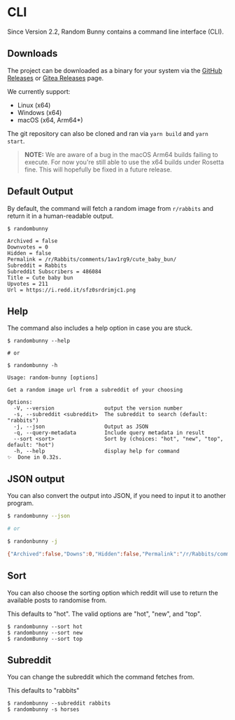 # CLI

Since Version 2.2, Random Bunny contains a command line interface (CLI).

## Downloads

The project can be downloaded as a binary for your system via the [GitHub Releases](https://github.com/Vylpes/random-bunny/releases) or [Gitea Releases](https://gitea.vylpes.xyz/RabbitLabs/random-bunny/releases) page.

We currently support:
- Linux (x64)
- Windows (x64)
- macOS (x64, Arm64\*)

The git repository can also be cloned and ran via `yarn build` and `yarn start`.

> **NOTE:** We are aware of a bug in the macOS Arm64 builds failing to execute. For now you're still able to use the x64 builds under Rosetta fine. This will hopefully be fixed in a future release.

## Default Output

By default, the command will fetch a random image from `r/rabbits` and return it in a human-readable output.

```
$ randombunny

Archived = false
Downvotes = 0
Hidden = false
Permalink = /r/Rabbits/comments/1av1rg9/cute_baby_bun/
Subreddit = Rabbits
Subreddit Subscribers = 486084
Title = Cute baby bun
Upvotes = 211
Url = https://i.redd.it/sfz0srdrimjc1.png
```

## Help

The command also includes a help option in case you are stuck.

```
$ randombunny --help

# or

$ randombunny -h

Usage: random-bunny [options]

Get a random image url from a subreddit of your choosing

Options:
  -V, --version                output the version number
  -s, --subreddit <subreddit>  The subreddit to search (default: "rabbits")
  -j, --json                   Output as JSON
  -q, --query-metadata         Include query metadata in result
  --sort <sort>                Sort by (choices: "hot", "new", "top", default: "hot")
  -h, --help                   display help for command
✨  Done in 0.32s.
```

## JSON output

You can also convert the output into JSON, if you need to input it to another program.

```bash
$ randombunny --json

# or

$ randonbunny -j

{"Archived":false,"Downs":0,"Hidden":false,"Permalink":"/r/Rabbits/comments/1av1rg9/cute_baby_bun/","Subreddit":"Rabbits","SubredditSubscribers":486085,"Title":"Cute baby bun","Ups":210,"Url":"https://i.redd.it/sfz0srdrimjc1.png"}
```

## Sort

You can also choose the sorting option which reddit will use to return the available posts to randomise from.

This defaults to "hot". The valid options are "hot", "new", and "top".

```
$ randombunny --sort hot
$ randombunny --sort new
$ randomBunny --sort top
```


## Subreddit

You can change the subreddit which the command fetches from.

This defaults to "rabbits"

```
$ randombunny --subreddit rabbits
$ randombunny -s horses
```
